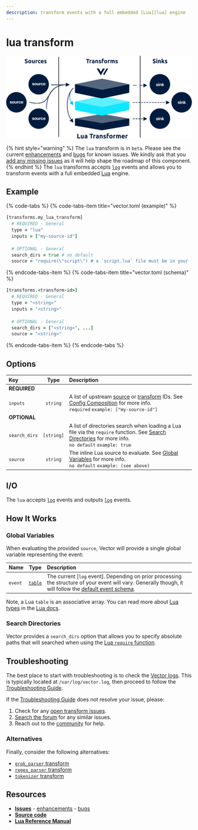 ```yaml
---
description: transform events with a full embedded [Lua][lua] engine
---
```


<!---
!!!WARNING!!!!

This file is autogenerated! Please do not manually edit this file.
Instead, please modify the contents of `dist/config/schema.toml`.
-->


# lua transform

![](../../../.gitbook/assets/lua-transform.svg)

{% hint style="warning" %}
The `lua` transform is in `beta`. Please see the current [enhancements](https://github.com/timberio/vector/issues?q=is%3Aopen+is%3Aissue+label%3A%22Transform%3A+lua%22+label%3A%22Type%3A+Enhancement%22) and [bugs](https://github.com/timberio/vector/issues?q=is%3Aopen+is%3Aissue+label%3A%22Transform%3A+lua%22+label%3A%22Type%3A+Bug%22) for known issues. We kindly ask that you [add any missing issues](https://github.com/timberio/vector/issues/new?labels=Transform%3A+lua) as it will help shape the roadmap of this component.
{% endhint %}
The `lua` transforms accepts [`log`][log_event] events and allows you to transform events with a full embedded [Lua][lua] engine.

## Example

{% code-tabs %}
{% code-tabs-item title="vector.toml (example)" %}
```coffeescript
[transforms.my_lua_transform]
  # REQUIRED - General
  type = "lua"
  inputs = ["my-source-id"]

  # OPTIONAL - General
  search_dirs = true # no default
  source = "require(\"script\") # a `script.lua` file must be in your `search_dirs`\n\nif event[\"host\"] == nil then\n  local f = io.popen (\"/bin/hostname\")\n  local hostname = f:read(\"*a\") or \"\"\n  f:close()\n  hostname = string.gsub(hostname, \"\n$\", \"\")\n  event[\"host\"] = hostname\nend" # no default
```
{% endcode-tabs-item %}
{% code-tabs-item title="vector.toml (schema)" %}
```coffeescript
[transforms.<transform-id>]
  # REQUIRED - General
  type = "<string>"
  inputs = "<string>"

  # OPTIONAL - General
  search_dirs = ["<string>", ...]
  source = "<string>"
```
{% endcode-tabs-item %}
{% endcode-tabs %}

## Options

| Key  | Type  | Description |
| :--- | :---: | :---------- |
| **REQUIRED** | | |
| `inputs` | `string` | A list of upstream [source][sources] or [transform][transforms] IDs. See [Config Composition][config_composition] for more info.<br />`required` `example: ["my-source-id"]` |
| **OPTIONAL** | | |
| `search_dirs` | `[string]` | A list of directories search when loading a Lua file via the `require` function. See [Search Directories](#search-directories) for more info.<br />`no default` `example: true` |
| `source` | `string` | The inline Lua source to evaluate. See [Global Variables](#global-variables) for more info.<br />`no default` `example: (see above)` |

## I/O

The `lua` accepts [`log`][log_event] events and outputs [`log`][log_event] events.



## How It Works

### Global Variables

When evaluating the provided `source`, Vector will provide a single global variable representing the event:

| Name | Type | Description |
| :--- | :--: | :---------- |
| `event` | [`table`][lua_table] | The current [`log` event]. Depending on prior processing the structure of your event will vary. Generally though, it will follow the [default event schema][default_schema].

Note, a Lua `table` is an associative array. You can read more about [Lua types][lua_types] in the [Lua docs][lua_docs].

### Search Directories

Vector provides a `search_dirs` option that allows you to specify absolute paths that will searched when using the [Lua `require` function][lua_require].

## Troubleshooting

The best place to start with troubleshooting is to check the
[Vector logs][monitoring_logs]. This is typically located at
`/var/log/vector.log`, then proceed to follow the
[Troubleshooting Guide][troubleshooting].

If the [Troubleshooting Guide][troubleshooting] does not resolve your
issue, please:

1. Check for any [open transform issues](https://github.com/timberio/vector/issues?q=is%3Aopen+is%3Aissue+label%3A%22Transform%3A+lua%22).
2. [Search the forum][search_forum] for any similar issues.
2. Reach out to the [community][community] for help.
### Alternatives

Finally, consider the following alternatives:

* [`grok_parser` transform][grok_parser_transform]
* [`regex_parser` transform][regex_parser_transform]
* [`tokenizer` transform][tokenizer_transform]

## Resources

* [**Issues**](https://github.com/timberio/vector/issues?q=is%3Aopen+is%3Aissue+label%3A%22Transform%3A+lua%22) - [enhancements](https://github.com/timberio/vector/issues?q=is%3Aopen+is%3Aissue+label%3A%22Transform%3A+lua%22+label%3A%22Type%3A+Enhancement%22) - [bugs](https://github.com/timberio/vector/issues?q=is%3Aopen+is%3Aissue+label%3A%22Transform%3A+lua%22+label%3A%22Type%3A+Bug%22)
* [**Source code**](https://github.com/timberio/vector/tree/master/src/transform/lua.rs)
* [**Lua Reference Manual**](http://www.lua.org/manual/5.1/manual.html)


[lua]: "https://www.lua.org/"
[log_event]: "../../../about/data-model.md#log"
[sources]: "../../../usage/configuration/sources"
[transforms]: "../../../usage/configuration/transforms"
[config_composition]: "../../../usage/configuration/README.md#composition"
[lua_table]: "https://www.lua.org/manual/2.2/section3_3.html"
[default_schema]: "../../../about/data_model.md#default-schema"
[lua_types]: "https://www.lua.org/manual/2.2/section3_3.html"
[lua_docs]: "https://www.lua.org/manual/5.3/"
[lua_require]: "http://www.lua.org/manual/5.1/manual.html#pdf-require"
[monitoring_logs]: "../../../administration/moonitoring.md#logs"
[troubleshooting]: "../../../usages/guides/troubleshooting.md"
[search_forum]: "https://forum.vectorproject.io/search?expanded=true"
[community]: "https://vectorproject.io/community"
[grok_parser_transform]: "../../../usage/configuration/transform/grok_parser.md"
[regex_parser_transform]: "../../../usage/configuration/transform/regex_parser.md"
[tokenizer_transform]: "../../../usage/configuration/transform/tokenizer.md"

